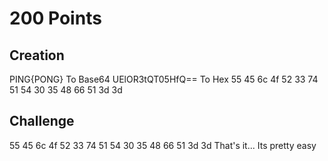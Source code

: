 # 200 Points

## Creation

PING{PONG}
To Base64
UElOR3tQT05HfQ==
To Hex
55 45 6c 4f 52 33 74 51 54 30 35 48 66 51 3d 3d

## Challenge
55 45 6c 4f 52 33 74 51 54 30 35 48 66 51 3d 3d
That's it...
Its pretty easy